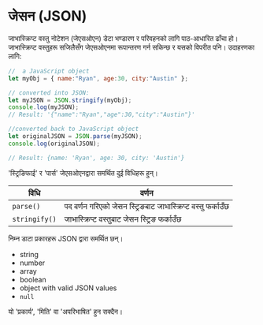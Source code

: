 # जेसन (JSON)

जाभास्क्रिप्ट वस्तु नोटेशन (जेएसओएन) डेटा भण्डारण र परिवहनको लागि पाठ-आधारित ढाँचा हो। जाभास्क्रिप्ट वस्तुहरू सजिलैसँग जेएसओएनमा रूपान्तरण गर्न सकिन्छ र यसको विपरीत पनि। उदाहरणका लागि:

```javascript
//  a JavaScript object
let myObj = { name:"Ryan", age:30, city:"Austin" };

// converted into JSON:
let myJSON = JSON.stringify(myObj);
console.log(myJSON);
// Result: '{"name":"Ryan","age":30,"city":"Austin"}'

//converted back to JavaScript object
let originalJSON = JSON.parse(myJSON);
console.log(originalJSON);

// Result: {name: 'Ryan', age: 30, city: 'Austin'}
```

'स्ट्रिङिफाई' र 'पार्स' जेएसओएनद्वारा समर्थित दुई विधिहरू हुन्।

| विधि | वर्णन |
| ------------- | ------------------------------------------------------ |
| `parse()`     | पद वर्णन गरिएको जेसन स्ट्रिङबाट जाभास्क्रिप्ट वस्तु फर्काउँछ     |
|`stringify()` | जाभास्क्रिप्ट वस्तुबाट जेसन स्ट्रिङ फर्काउँछ             |

निम्न डाटा प्रकारहरू JSON द्वारा समर्थित छन्।

* string
* number
* array
* boolean
* object with valid JSON values
* `null`

यो 'प्रकार्य', 'मिति' वा 'अपरिभाषित' हुन सक्दैन।